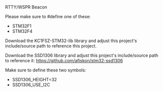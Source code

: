 RTTY/WSPR Beacon

Please make sure to #define one of these:
* STM32F1
* STM32F4

Download the KC1FSZ-STM32-lib library and adjust this project's include/source
path to reference this project.

Download the SSD1306 library and adjust this project's include/source path to 
reference it: https://github.com/afiskon/stm32-ssd1306

Make sure to define these two symbols:
* SSD1306_HEIGHT=32
* SSD1306_USE_I2C
